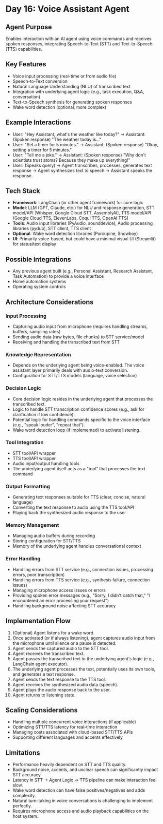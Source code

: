 # Day 16: Voice Assistant Agent

## Agent Purpose
Enables interaction with an AI agent using voice commands and receives spoken responses, integrating Speech-to-Text (STT) and Text-to-Speech (TTS) capabilities.

## Key Features
- Voice input processing (real-time or from audio file)
- Speech-to-Text conversion
- Natural Language Understanding (NLU) of transcribed text
- Integration with underlying agent logic (e.g., task execution, Q&A, conversation)
- Text-to-Speech synthesis for generating spoken responses
- Wake word detection (optional, more complex)

## Example Interactions
- User: "Hey Assistant, what's the weather like today?" -> Assistant: (Spoken response) "The weather today is..."
- User: "Set a timer for 5 minutes." -> Assistant: (Spoken response) "Okay, setting a timer for 5 minutes."
- User: "Tell me a joke." -> Assistant: (Spoken response) "Why don't scientists trust atoms? Because they make up everything!"
- User: (Speaks query) -> Agent transcribes, processes, generates text response -> Agent synthesizes text to speech -> Assistant speaks the response.

## Tech Stack
- **Framework**: LangChain (or other agent framework) for core logic
- **Model**: LLM (GPT, Claude, etc.) for NLU and response generation, STT model/API (Whisper, Google Cloud STT, AssemblyAI), TTS model/API (Google Cloud TTS, ElevenLabs, Coqui TTS, OpenAI TTS)
- **Tools**: Audio input libraries (PyAudio, sounddevice), Audio processing libraries (pydub), STT client, TTS client
- **Optional**: Wake word detection libraries (Porcupine, Snowboy)
- **UI**: Primarily voice-based, but could have a minimal visual UI (Streamlit) for status/text display

## Possible Integrations
- Any previous agent built (e.g., Personal Assistant, Research Assistant, Task Automation) to provide a voice interface
- Home automation systems
- Operating system controls

## Architecture Considerations

### Input Processing
- Capturing audio input from microphone (requires handling streams, buffers, sampling rates)
- Sending audio data (raw bytes, file chunks) to STT service/model
- Receiving and handling the transcribed text from STT

### Knowledge Representation
- Depends on the underlying agent being voice-enabled. The voice assistant layer primarily deals with audio-text conversion.
- Configuration for STT/TTS models (language, voice selection)

### Decision Logic
- Core decision logic resides in the underlying agent that processes the transcribed text.
- Logic to handle STT transcription confidence scores (e.g., ask for clarification if low confidence).
- Potential logic for handling commands specific to the voice interface (e.g., "speak louder", "repeat that").
- Wake word detection loop (if implemented) to activate listening.

### Tool Integration
- STT tool/API wrapper
- TTS tool/API wrapper
- Audio input/output handling tools
- The underlying agent itself acts as a "tool" that processes the text command

### Output Formatting
- Generating text responses suitable for TTS (clear, concise, natural language)
- Converting the text response to audio using the TTS tool/API
- Playing back the synthesized audio response to the user

### Memory Management
- Managing audio buffers during recording
- Storing configuration for STT/TTS
- Memory of the underlying agent handles conversational context

### Error Handling
- Handling errors from STT service (e.g., connection issues, processing errors, poor transcription)
- Handling errors from TTS service (e.g., synthesis failure, connection issues)
- Managing microphone access issues or errors
- Providing spoken error messages (e.g., "Sorry, I didn't catch that," "I encountered an error processing your request")
- Handling background noise affecting STT accuracy

## Implementation Flow
1. (Optional) Agent listens for a wake word.
2. Once activated (or if always listening), agent captures audio input from the microphone until silence or a pause is detected.
3. Agent sends the captured audio to the STT tool.
4. Agent receives the transcribed text.
5. Agent passes the transcribed text to the underlying agent's logic (e.g., LangChain agent executor).
6. The underlying agent processes the text, potentially uses its own tools, and generates a text response.
7. Agent sends the text response to the TTS tool.
8. Agent receives the synthesized audio data (speech).
9. Agent plays the audio response back to the user.
10. Agent returns to listening state.

## Scaling Considerations
- Handling multiple concurrent voice interactions (if applicable)
- Optimizing STT/TTS latency for real-time interaction
- Managing costs associated with cloud-based STT/TTS APIs
- Supporting different languages and accents effectively

## Limitations
- Performance heavily dependent on STT and TTS quality.
- Background noise, accents, and unclear speech can significantly impact STT accuracy.
- Latency in STT -> Agent Logic -> TTS pipeline can make interaction feel slow.
- Wake word detection can have false positives/negatives and adds complexity.
- Natural turn-taking in voice conversations is challenging to implement perfectly.
- Requires microphone access and audio playback capabilities on the host system.